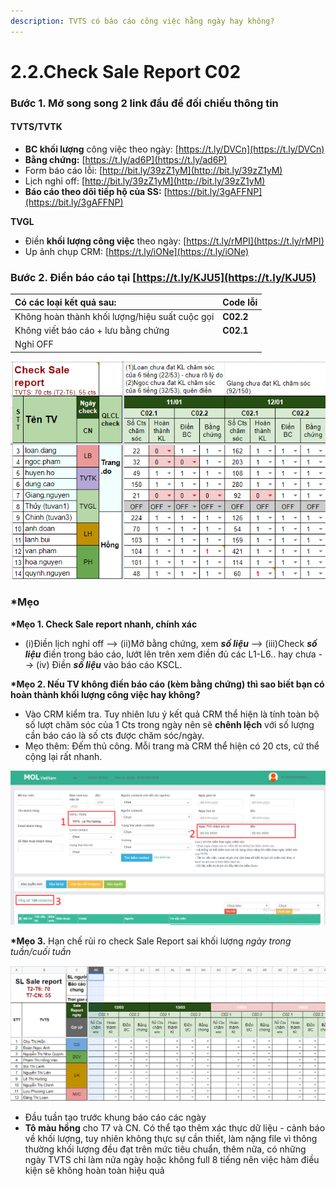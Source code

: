```yaml
---
description: TVTS có báo cáo công việc hằng ngày hay không?
---
```


# 2.2.Check Sale Report C02

### **Bước 1**. Mở song song 2 link đầu để đối chiếu thông tin

#### TVTS/TVTK

* **BC khối lượng** công việc theo ngày: [https://t.ly/DVCn](https://t.ly/DVCn)
* **Bằng chứng:** [https://t.ly/ad6P](https://t.ly/ad6P)
* Form báo cáo lỗi: [http://bit.ly/39zZ1yM](http://bit.ly/39zZ1yM)
* Lịch nghỉ off: [http://bit.ly/39zZ1yM](http://bit.ly/39zZ1yM)
* **Báo cáo theo dõi tiếp hộ của SS:** [https://bit.ly/3gAFFNP](https://bit.ly/3gAFFNP)

**TVGL**

* Điền **khối lượng công việc** theo ngày: [https://t.ly/rMPI](https://t.ly/rMPI)
* Up ảnh chụp CRM: [https://t.ly/iONe](https://t.ly/iONe)

### **Bước 2.** Điền báo cáo tại [https://t.ly/KJU5](https://t.ly/KJU5)



| Có các loại kết quả sau: | Code lỗi |
| :--- | :--- |
| Không hoàn thành khối lượng/hiệu suất cuộc gọi | **C02.2** |
| Không viết báo cáo + lưu bằng chứng | **C02.1** |
| Nghỉ OFF |  |

![Ghi ch&#xFA;: 1 l&#xE0; &#x110;&#x1EA1;t, 0 l&#xE0;  Kh&#xF4;ng &#x111;&#x1EA1;t, OFF l&#xE0; ngh&#x1EC9; OFF](../../.gitbook/assets/4%20%286%29.png)

### **\*Mẹo**

**\*Mẹo 1. Check Sale report nhanh, chính xác**

* \(i\)Điền lịch nghỉ off --&gt; \(ii\)Mở bằng chứng, xem _**số liệu**_ --&gt; \(iii\)Check _**số liệu**_ điền trong báo cáo, lướt lên trên xem điền đủ các L1-L6.. hay chưa --&gt; \(iv\) Điền _**số liệu**_ vào báo cáo KSCL.

**\*Mẹo 2. Nếu TV không điền báo cáo \(kèm bằng chứng\) thì sao biết bạn có hoàn thành khối lượng công việc hay không?**

* Vào CRM kiểm tra. Tuy nhiên lưu ý kết quả CRM thể hiện là tính toàn bộ số lượt chăm sóc của 1 Cts trong ngày nên sẽ **chênh lệch** với số lượng cần báo cáo là số cts được chăm sóc/ngày.
* Mẹo thêm: Đếm thủ công. Mỗi trang mà CRM thể hiện có 20 cts, cứ thể cộng lại rất nhanh.

![](../../.gitbook/assets/1-2.png)

**\*Mẹo 3.** Hạn chế rủi ro check Sale Report sai khối lượng _ngày trong tuần/cuối tuần_

![](../../.gitbook/assets/3-3.png)

* Đầu tuần tạo trước khung báo cáo các ngày
* **Tô màu hồng** cho T7 và CN. Có thể tạo thêm xác thực dữ liệu - cảnh báo về khối lượng, tuy nhiên không thực sự cần thiết, làm nặng file vì thông thường khối lượng đều đạt trên mức tiêu chuẩn, thêm nữa, có những ngày TVTS chỉ làm nửa ngày hoặc không full 8 tiếng nên việc hàm điều kiện sẽ không hoàn toàn hiệu quả

